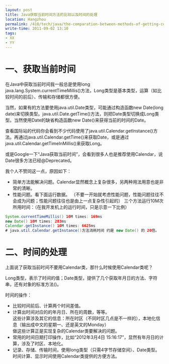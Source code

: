 ```yaml
---
layout: post
title: Java获取当前时间方法的比较以及时间的处理
location: Hangzhou
permalink: /410/tech/java/the-comparation-between-methods-of-getting-current-time-in-java-and-the-process-of-time.html
write-time: 2011-09-02 13:10
tags:
- XX
- YY
---
```


一、获取当前时间
==========================

在Java中获取当前时间我一般总是使用long java.lang.System.currentTimeMillis()方法，Long类型是基本类型，运算（如比较时间的前后）、传输和存储都很方便。

当然，如果有的方法要使用java.util.Date类型，可能通过构造函数new Date(long date)来切换类型。java.util.Date.getTime()方法，则把Date类型切换成Long类型。当然使用Date的缺省构造函数new Date()来获得当前的时间的Date。

查看国际站的代码你会看到不少代码使用了java.util.Calendar.getInstance()方法。再通过java.util.Calendar.getTime()来获取Date，或是通过java.util.Calendar.getTimeInMillis()来获取Long。

或是Google一下“Java获取当前时间”，会看到很多人也是推荐使用Calendar，说Date很多方法已经@Deprecated。

我个人不赞同这一点，原因如下：

- 简单方法能解决问题。Calendar显然概念上复杂很多，另两种用法用意也是非常的清晰。
- 性能问题。看下面运行数据。 
（不要一开始就考虑性能问题，性能问题往往不会成为问题；性能问题往往也是由上一点复杂性引起的）
三个方法运行10M次所用时间：（在我开发机上的运行时间，只是示意一下比例）

```java
System.currentTimeMillis() 10M times: 169ms
new Date() 10M times: 283ms
Calendar.getInstance() 10M times: 6625ms
# java.util.Calendar.getInstance()方法消耗时间 约是 new Date() 的 20倍。
```

二、时间的处理
==========================

上面说了获取当前时间不要用Calendar类，那什么时候使用Calendar类呢？

Long类型，表示了时间的值；Date类型，提供了几个获取年月日的方法、字符串，还有对象的标准方法()。

时间的操作：

- 比较时间前后、计算两个时间差值。  
- 计算出时间对应的的年月日、所在的周数，等等。   
这些计算涉及其它的信息：所在时区（不同时区几点是不一样的），本地化信息（输出成中文的星期一、还是英文的Monday）    
做这些计算正是实现复杂的Calendar类要解决的问题。
- 常用的时间日期打印操作，比如“2012年3月4日 15:16:17”，显然有年月日的计算，涉及了时区、本地化。
- 记录、存储、传输时间，使用long类型（只需4字节存储空间）、Date类型。时间计算、显示时间使用Calendar类提供的方便方法。

